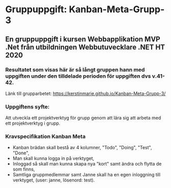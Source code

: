 # Gruppuppgift: Kanban-Meta-Grupp-3
## En gruppuppgift i kursen Webbapplikation MVP .Net från utbildningen Webbutuvecklare .NET HT 2020 

### Resultatet som visas här är så långt gruppen hann med uppgiften under den tilldelade perioden för uppgiften dvs v.41-42.

Länk till grupparbetet: https://kerstinmarie.github.io/Kanban-Meta-Grupp-3/

### Uppgiftens syfte:
Att utveckla ett projektverktyg för grupp genom att lära sig att arbeta med ett projektverktyg i grupp.

### Kravspecifikation Kanban Meta

* Kanban brädan skall bestå av 4 kolumner, "Todo", "Doing", "Test", "Done",
* Man skall kunna logga in på verktyget,
* Inloggad så skall man kunna skapa nya "kort" samt ändra och flytta de som finns,
* Samtliga gruppmedlemmar samt Janne skall ha en egen inloggning till verktyget, (user: janne, lösenord: test).